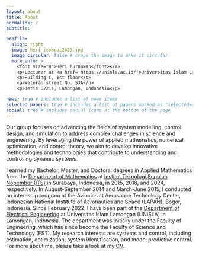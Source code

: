 ```yaml
---
layout: about
title: About
permalink: /
subtitle: 

profile:
  align: right
  image: heri_icompac2023.jpg
  image_circular: false # crops the image to make it circular
  more_info: >
    <font size="8">Heri Purnawan</font></a>
    <p>Lecturer at <a href='https://unisla.ac.id/'>Universitas Islam Lamongan</a></p>
    <p>Building C, 1st floor</p>
    <p>Veteran street No. 53A</p>
    <p>Jetis 62211, Lamongan, Indonesia</p>

news: true # includes a list of news items
selected_papers: true # includes a list of papers marked as "selected={true}"
social: true # includes social icons at the bottom of the page
---
```


Our group focuses on advancing the fields of system modelling, control design, and simulation to address complex challenges in science and engineering. By leveraging the power of applied mathematics, numerical optimization, and control theory, we aim to develop innovative methodologies and technologies that contribute to understanding and controlling dynamic systems.

I earned my Bachelor, Master, and Doctoral degrees in Applied Mathematics from the <a href='https://www.its.ac.id/matematika/en/home/'>Department of Mathematics</a> at <a href='https://www.its.ac.id/'>Institut Teknologi Sepuluh Nopember (ITS)</a> in Surabaya, Indonesia, in 2015, 2018, and 2024, respectively. In August-September 2014 and March-June 2015, I conducted an internship program at the Avionics at Aerospace Technology Center, Indonesian National Institute of Aeronautics and Space (LAPAN), Bogor, Indonesia. Since February 2022, I have been part of the <a href='https://elektro.unisla.ac.id/'>Department of Electrical Engineering</a> at Universitas Islam Lamongan (UNISLA) in Lamongan, Indonesia. The department was initially under the Faculty of Engineering, which has since become the Faculty of Science and Technology (FST). My research interests are systems and control, including estimation, optimization, system identification, and model predictive control. For more about me, please take a look at my [CV](assets/pdf/heripurnawan_CV.pdf).
